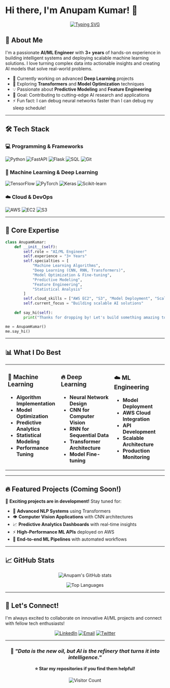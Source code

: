 # Hi there, I'm Anupam Kumar! 👋

<div align="center">
  
[![Typing SVG](https://readme-typing-svg.herokuapp.com?font=Fira+Code&pause=1000&color=2E9FFF&center=true&vCenter=true&width=435&lines=AI%2FML+Engineer+%7C+3%2B+Years+Exp;Deep+Learning+Enthusiast;Python+Developer)](https://git.io/typing-svg)

</div>

## 🚀 About Me

I'm a passionate **AI/ML Engineer** with **3+ years** of hands-on experience in building intelligent systems and deploying scalable machine learning solutions. I love turning complex data into actionable insights and creating AI models that solve real-world problems.

- 🔭 Currently working on advanced **Deep Learning** projects
- 🌱 Exploring **Transformers** and **Model Optimization** techniques  
- 💡 Passionate about **Predictive Modeling** and **Feature Engineering**
- 🎯 Goal: Contributing to cutting-edge AI research and applications
- ⚡ Fun fact: I can debug neural networks faster than I can debug my sleep schedule!

---

## 🛠️ Tech Stack

### 💻 Programming & Frameworks
![Python](https://img.shields.io/badge/Python-3776AB?style=for-the-badge&logo=python&logoColor=white)
![FastAPI](https://img.shields.io/badge/FastAPI-009688?style=for-the-badge&logo=fastapi&logoColor=white)
![Flask](https://img.shields.io/badge/Flask-000000?style=for-the-badge&logo=flask&logoColor=white)
![SQL](https://img.shields.io/badge/SQL-4479A1?style=for-the-badge&logo=mysql&logoColor=white)
![Git](https://img.shields.io/badge/Git-F05032?style=for-the-badge&logo=git&logoColor=white)

### 🤖 Machine Learning & Deep Learning
![TensorFlow](https://img.shields.io/badge/TensorFlow-FF6F00?style=for-the-badge&logo=tensorflow&logoColor=white)
![PyTorch](https://img.shields.io/badge/PyTorch-EE4C2C?style=for-the-badge&logo=pytorch&logoColor=white)
![Keras](https://img.shields.io/badge/Keras-D00000?style=for-the-badge&logo=keras&logoColor=white)
![Scikit-learn](https://img.shields.io/badge/Scikit--learn-F7931E?style=for-the-badge&logo=scikit-learn&logoColor=white)

### ☁️ Cloud & DevOps  
![AWS](https://img.shields.io/badge/AWS-232F3E?style=for-the-badge&logo=amazon-aws&logoColor=white)
![EC2](https://img.shields.io/badge/EC2-FF9900?style=for-the-badge&logo=amazon-ec2&logoColor=white)
![S3](https://img.shields.io/badge/S3-569A31?style=for-the-badge&logo=amazon-s3&logoColor=white)

---

## 🎯 Core Expertise

```python
class AnupamKumar:
    def __init__(self):
        self.role = "AI/ML Engineer"
        self.experience = "3+ Years"
        self.specialties = [
            "Machine Learning Algorithms",
            "Deep Learning (CNN, RNN, Transformers)",
            "Model Optimization & Fine-tuning",
            "Predictive Modeling",
            "Feature Engineering",
            "Statistical Analysis"
        ]
        self.cloud_skills = ["AWS EC2", "S3", "Model Deployment", "Scaling"]
        self.current_focus = "Building scalable AI solutions"
    
    def say_hi(self):
        print("Thanks for dropping by! Let's build something amazing together! 🚀")

me = AnupamKumar()
me.say_hi()
```

---

## 📊 What I Do Best

<table>
<tr>
<td valign="top" width="33%">

### 🧠 Machine Learning
- **Algorithm Implementation**
- **Model Optimization**
- **Predictive Analytics**
- **Statistical Modeling**
- **Performance Tuning**

</td>
<td valign="top" width="33%">

### 🔥 Deep Learning
- **Neural Network Design**
- **CNN for Computer Vision**
- **RNN for Sequential Data**
- **Transformer Architecture**
- **Model Fine-tuning**

</td>
<td valign="top" width="33%">

### ☁️ ML Engineering
- **Model Deployment**
- **AWS Cloud Integration**
- **API Development**
- **Scalable Architecture**
- **Production Monitoring**

</td>
</tr>
</table>

---

## 🔥 Featured Projects (Coming Soon!)

🚀 **Exciting projects are in development!** Stay tuned for:

- 🤖 **Advanced NLP Systems** using Transformers
- 👁️ **Computer Vision Applications** with CNN architectures  
- 📈 **Predictive Analytics Dashboards** with real-time insights
- ⚡ **High-Performance ML APIs** deployed on AWS
- 🎯 **End-to-end ML Pipelines** with automated workflows

---

## 📈 GitHub Stats

<div align="center">
  
![Anupam's GitHub stats](https://github-readme-stats.vercel.app/api?username=yourusername&show_icons=true&theme=tokyonight&hide_border=true&count_private=true)

![Top Languages](https://github-readme-stats.vercel.app/api/top-langs/?username=yourusername&layout=compact&theme=tokyonight&hide_border=true)

</div>

---

## 🌟 Let's Connect!

I'm always excited to collaborate on innovative AI/ML projects and connect with fellow tech enthusiasts!

<div align="center">

[![LinkedIn](https://img.shields.io/badge/LinkedIn-0077B5?style=for-the-badge&logo=linkedin&logoColor=white)](https://linkedin.com/in/yourprofile)
[![Email](https://img.shields.io/badge/Email-D14836?style=for-the-badge&logo=gmail&logoColor=white)](mailto:your.email@gmail.com)
[![Twitter](https://img.shields.io/badge/Twitter-1DA1F2?style=for-the-badge&logo=twitter&logoColor=white)](https://twitter.com/yourhandle)

</div>

---

<div align="center">

### 💭 *"Data is the new oil, but AI is the refinery that turns it into intelligence."*

**⭐ Star my repositories if you find them helpful!**

![Visitor Count](https://komarev.com/ghpvc/?username=yourusername&color=brightgreen&style=flat-square)

</div>

